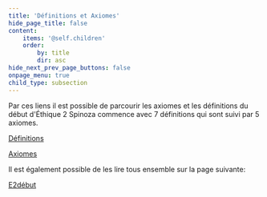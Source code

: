 ```yaml
---
title: 'Définitions et Axiomes'
hide_page_title: false
content:
    items: '@self.children'
    order:
        by: title
        dir: asc
hide_next_prev_page_buttons: false
onpage_menu: true
child_type: subsection
---
```


Par ces liens il est possible de parcourir les axiomes et les définitions du début d'Éthique 2
Spinoza commence avec 7 définitions qui sont suivi par 5 axiomes. 

[Définitions](https://spinoza.grainesdesavoirs.com/ethique2/multisections/e2d1)

[Axiomes](https://spinoza.grainesdesavoirs.com/ethique2/multisections/e2a1)

Il est également possible de les lire tous ensemble sur la page suivante:

[E2début](https://spinoza.grainesdesavoirs.com/ethique2/e2p00)